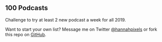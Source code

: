 ## 100 Podcasts
Challenge to try at least 2 new podcast a week for all 2019.

Want to start your own list? Message me on Twitter [@hannahpixels](https://twitter.com/hannahpixels) or fork this repo on [GitHub](https://github.com/hannahd/52podcasts).

